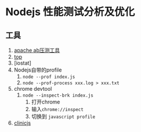 #  Nodejs 性能测试分析及优化

## 工具
1. [apache ab压测工具](https://blog.csdn.net/w139074301/article/details/118768855)
2. [top](https://m.runoob.com/linux/linux-comm-top.html) 
3. [iostat]
4. Nodejs自带的profile
   1. `node --prof index.js`
   2. `node --prof-process xxx.log > xxx.txt`
5. chrome devtool
   1. `node --inspect-brk index.js`
      1. 打开chrome
      2. 输入`chrome://inspect`
      3. 切换到 `javascript profile`
6. [clinicjs](https://clinicjs.org/)